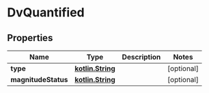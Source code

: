 # DvQuantified

## Properties
Name | Type | Description | Notes
------------ | ------------- | ------------- | -------------
**type** | [**kotlin.String**](.md) |  |  [optional]
**magnitudeStatus** | [**kotlin.String**](.md) |  |  [optional]
